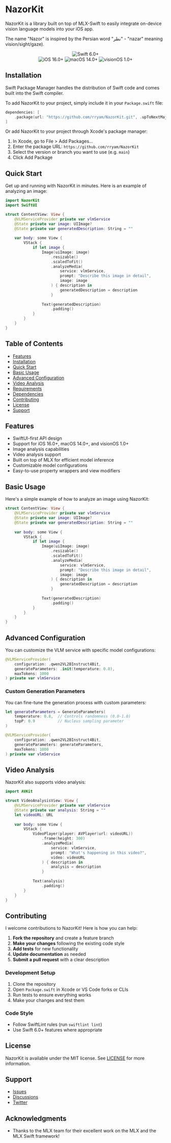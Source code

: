 # NazorKit

NazorKit is a library built on top of MLX-Swift to easily integrate on-device vision language models into your iOS app. 

The name "Nazor" is inspired by the Persian word "نظر" - "nazar" meaning vision/sight/gaze).

<p align="center">
  <img src="https://img.shields.io/badge/Swift-6.0+-fa7343?style=flat&logo=swift&logoColor=white" alt="Swift 6.0+">
  <br>
  <img src="https://img.shields.io/badge/iOS-16.0+-000000?style=flat&logo=apple&logoColor=white" alt="iOS 16.0+">
  <img src="https://img.shields.io/badge/macOS-14.0+-000000?style=flat&logo=apple&logoColor=white" alt="macOS 14.0+">
  <img src="https://img.shields.io/badge/visionOS-1.0+-000000?style=flat&logo=apple&logoColor=white" alt="visionOS 1.0+">
</p>

## Installation

Swift Package Manager handles the distribution of Swift code and comes built into the Swift compiler.

To add NazorKit to your project, simply include it in your `Package.swift` file:

```swift
dependencies: [
    .package(url: "https://github.com/rryam/NazorKit.git", .upToNextMajor(from: "0.1.0"))
]
```

Or add NazorKit to your project through Xcode's package manager:

1. In Xcode, go to File > Add Packages...
2. Enter the package URL: `https://github.com/rryam/NazorKit`
3. Select the version or branch you want to use (e.g. `main`)
4. Click Add Package

## Quick Start

Get up and running with NazorKit in minutes. Here is an example of analyzing an image:

```swift
import NazorKit
import SwiftUI

struct ContentView: View {
    @VLMServiceProvider private var vlmService
    @State private var image: UIImage?
    @State private var generatedDescription: String = ""
    
    var body: some View {
        VStack {
            if let image {
                Image(uiImage: image)
                    .resizable()
                    .scaledToFit()
                    .analyzeMedia(
                        service: vlmService,
                        prompt: "Describe this image in detail",
                        image: image
                    ) { description in
                        generatedDescription = description
                    }
                
                Text(generatedDescription)
                    .padding()
            }
        }
    }
}
```

## Table of Contents

- [Features](#features)
- [Installation](#installation)
- [Quick Start](#quick-start)
- [Basic Usage](#basic-usage)
- [Advanced Configuration](#advanced-configuration)
- [Video Analysis](#video-analysis)
- [Requirements](#requirements)
- [Dependencies](#dependencies)
- [Contributing](#contributing)
- [License](#license)
- [Support](#support)

## Features

- SwiftUI-first API design
- Support for iOS 16.0+, macOS 14.0+, and visionOS 1.0+
- Image analysis capabilities
- Video analysis support
- Built on top of MLX for efficient model inference
- Customizable model configurations
- Easy-to-use property wrappers and view modifiers

## Basic Usage

Here's a simple example of how to analyze an image using NazorKit:

```swift
struct ContentView: View {
    @VLMServiceProvider private var vlmService
    @State private var image: UIImage?
    @State private var generatedDescription: String = ""
    
    var body: some View {
        VStack {
            if let image {
                Image(uiImage: image)
                    .resizable()
                    .scaledToFit()
                    .analyzeMedia(
                        service: vlmService,
                        prompt: "Describe this image in detail",
                        image: image
                    ) { description in
                        generatedDescription = description
                    }
                
                Text(generatedDescription)
                    .padding()
            }
        }
    }
}
```

## Advanced Configuration

You can customize the VLM service with specific model configurations:

```swift
@VLMServiceProvider(
    configuration: .qwen2VL2BInstruct4Bit,
    generateParameters: .init(temperature: 0.8),
    maxTokens: 1000
) private var vlmService
```

### Custom Generation Parameters

You can fine-tune the generation process with custom parameters:

```swift
let generateParameters = GenerateParameters(
    temperature: 0.8,  // Controls randomness (0.0-1.0)
    topP: 0.9          // Nucleus sampling parameter
)

@VLMServiceProvider(
    configuration: .qwen2VL2BInstruct4Bit,
    generateParameters: generateParameters,
    maxTokens: 1000
) private var vlmService
```

## Video Analysis

NazorKit also supports video analysis:

```swift
import AVKit

struct VideoAnalysisView: View {
    @VLMServiceProvider private var vlmService
    @State private var analysis: String = ""
    let videoURL: URL
    
    var body: some View {
        VStack {
            VideoPlayer(player: AVPlayer(url: videoURL))
                .frame(height: 300)
                .analyzeMedia(
                    service: vlmService,
                    prompt: "What's happening in this video?",
                    video: videoURL
                ) { description in
                    analysis = description
                }
            
            Text(analysis)
                .padding()
        }
    }
}
```

## Contributing

I welcome contributions to NazorKit! Here is how you can help:

1. **Fork the repository** and create a feature branch
2. **Make your changes** following the existing code style
3. **Add tests** for new functionality
4. **Update documentation** as needed
5. **Submit a pull request** with a clear description

### Development Setup

1. Clone the repository
2. Open `Package.swift` in Xcode or VS Code forks or CLIs
3. Run tests to ensure everything works
4. Make your changes and test them

### Code Style

- Follow SwiftLint rules (run `swiftlint lint`)
- Use Swift 6.0+ features where appropriate

## License

NazorKit is available under the MIT license. See [LICENSE](LICENSE) for more information.

## Support

- [Issues](https://github.com/rryam/NazorKit/issues)
- [Discussions](https://github.com/rryam/NazorKit/discussions)
- [Twitter](https://x.com/rudrankriyam)

## Acknowledgments

- Thanks to the MLX team for their excellent work on the MLX and the MLX Swift framework!